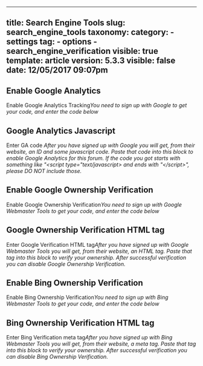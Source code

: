 
---
title: Search Engine Tools
slug: search_engine_tools
taxonomy:
    category:
        - settings
    tag:
        - options
        - search_engine_verification
visible: true
template: article
version: 5.3.3
visible: false
date: 12/05/2017 09:07pm
---

## Enable Google Analytics
Enable Google Analytics Tracking<dfn>You need to sign up with Google to get your code, and enter the code below<dfn>

## Google Analytics Javascript
Enter GA code <dfn>After you have signed up with Google you will get, from their website, an ID and some javascript code. Paste that code into this block to enable Google Analytics for this forum. If the code you got starts with something like "&lt;script type="text/javascript&gt; and ends with "&lt;/script&gt;", please DO NOT include those. </dfn>

## Enable Google Ownership Verification
Enable Google Ownership Verification<dfn>You need to sign up with Google Webmaster Tools to get your code, and enter the code below<dfn>

## Google Ownership Verification HTML tag
Enter Google Verification HTML tag<dfn>After you have signed up with Google Webmaster Tools you will get, from their website, an HTML tag. Paste that tag into this block to verify your ownership. After successful verification you can disable Google Ownership Verification. </dfn>

## Enable Bing Ownership Verification
Enable Bing Ownership Verification<dfn>You need to sign up with Bing Webmaster Tools to get your code, and enter the code below<dfn>

## Bing Ownership Verification HTML tag
Enter Bing Verification meta tag<dfn>After you have signed up with Bing Webmaster Tools you will get, from their website, a meta tag. Paste that tag into this block to verify your ownership. After successful verification you can disable Bing Ownership Verification. </dfn>



